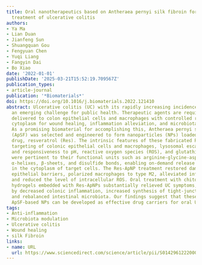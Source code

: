 ```yaml
---
title: Oral nanotherapeutics based on Antheraea pernyi silk fibroin for synergistic
  treatment of ulcerative colitis
authors:
- Ya Ma
- Lian Duan
- Jianfeng Sun
- Shuangquan Gou
- Fengyuan Chen
- Yuqi Liang
- Fangyin Dai
- Bo Xiao
date: '2022-01-01'
publishDate: '2025-03-21T15:52:19.709567Z'
publication_types:
- article-journal
publication: '*Biomaterials*'
doi: https://doi.org/10.1016/j.biomaterials.2022.121410
abstract: Ulcerative colitis (UC) with its rapidly increasing incidence has become
  an emerging challenge for public health. Therapeutic agents are required to be specifically
  delivered to colon epithelial cells and macrophages with controlled release in the
  cytoplasm for wound healing, inflammation alleviation, and microbiota rebalance.
  As a promising biomaterial for accomplishing this, Antheraea pernyi silk fibroin
  (ApSF) was selected and engineered to form nanoparticles (NPs) loaded with the anti-inflammatory
  drug, resveratrol (Res). The intrinsic features of these fabricated Res-ApNPs included
  targeting of colonic epithelial cells and macrophages, lysosomal escape capacity,
  and responsiveness to pH, reactive oxygen species (ROS), and glutathione, which
  were pertinent to their functional units such as arginine-glycine-aspartate tripeptides,
  α-helixes, β-sheets, and disulfide bonds, enabling on-demand release of Res molecules
  in the cytoplasm of target cells. The Res-ApNP treatment restored damaged colonic
  epithelial barriers, polarized macrophages to type M2, alleviated inflammatory reactions,
  and reduced the level of intracellular ROS. Oral treatment with chitosan-alginate
  hydrogels embedded with Res-ApNPs substantially relieved UC symptoms, as evidenced
  by decreased colonic inflammation, increased synthesis of tight-junction proteins,
  and rebalanced intestinal microbiota. Our findings suggest that these high-performance
  ApSF-based NPs can be developed as effective drug carriers for oral UC treatment.
tags:
- Anti-inflammation
- Microbiota modulation
- Ulcerative colitis
- Wound healing
- silk Fibroin
links:
- name: URL
  url: https://www.sciencedirect.com/science/article/pii/S0142961222000497
---
```

